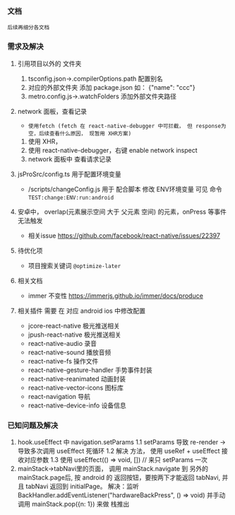 ### 文档
`后续再细分各文档`

### 需求及解决
1. 引用项目以外的 文件夹
    1. tsconfig.json->.compilerOptions.path 配置别名
    2. 对应的外部文件夹 添加 package.json 如： {"name": "ccc"}
    3. metro.config.js->.watchFolders 添加外部文件夹路径
2. network 面板，查看记录
    * `使用fetch (fetch 在 react-native-debugger 中可拦截，
    但 response为空，后续查看什么原因， 现暂用 XHR方案)`
    1. 使用 XHR，
    2. 使用 react-native-debugger，右键 enable network inspect
    3. network 面板中 查看请求记录
3. jsProSrc/config.ts 用于配置环境变量
    * /scripts/changeConfig.js 用于 配合脚本 修改 ENV环境变量 可见 命令 `TEST:change:ENV:run:android`
4. 安卓中， overlap(元素展示空间 大于 父元素 空间) 的元素，onPress 等事件无法触发
    * 相关issue https://github.com/facebook/react-native/issues/22397
5. 待优化项
    * 项目搜索关键词 `@optimize-later`
6. 相关文档
    * immer 不变性 https://immerjs.github.io/immer/docs/produce
    
7. 相关插件 需要 在 对应 android ios 中修改配置
    * jcore-react-native 极光推送相关
    * jpush-react-native 极光推送相关
    * react-native-audio 录音
    * react-native-sound 播放音频
    * react-native-fs 操作文件
    * react-native-gesture-handler 手势事件封装
    * react-native-reanimated 动画封装
    * react-native-vector-icons 图标库
    * react-navigation 导航
    * react-native-device-info  设备信息
    
### 已知问题及解决
1. hook.useEffect 中 navigation.setParams
        1.1 setParams 导致 re-render -> 导致多次调用 useEffect 死循环
        1.2 解决 方法， 使用 useRef + useEffect 接收对应参数
        1.3 使用 useEffect(() => void, []) // 来只 setParams 一次
2. mainStack->tabNavi里的页面，
调用 mainStack.navigate 到 另外的 mainStack.page后,
按 android 的 返回按钮，要按两下才能返回 tabNavi,
并且 tabNavi 返回到 initialPage。
解决：监听 BackHandler.addEventListener("hardwareBackPress", () => void)
并手动 调用 mainStack.pop({n: 1}) 来做 栈推出
 
